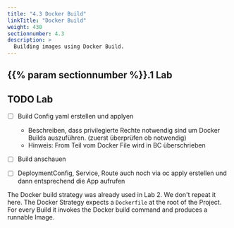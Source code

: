 ```yaml
---
title: "4.3 Docker Build"
linkTitle: "Docker Build"
weight: 430
sectionnumber: 4.3
description: >
  Building images using Docker Build.
---
```



## {{% param sectionnumber %}}.1 Lab


## TODO Lab

* [ ] Build Config yaml erstellen und applyen
  * Beschreiben, dass privilegierte Rechte notwendig sind um Docker Builds auszuführen. (zuerst überprüfen ob notwendig)
  * Hinweis: From Teil vom Docker File wird in BC überschrieben
* [ ] Build anschauen
* [ ] DeploymentConfig, Service, Route auch noch via oc apply erstellen und dann entsprechend die App aufrufen


The Docker build strategy was already used in Lab 2. We don't repeat it here. The Docker Strategy expects a `Dockerfile` at the root of the Project. For every Build it invokes the Docker build command and produces a runnable Image.
